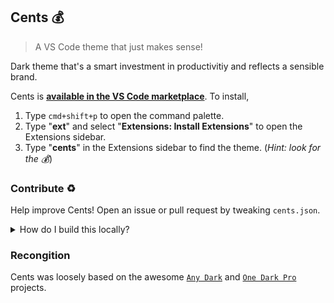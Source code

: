 ## Cents 💰
> A VS Code theme that just makes sense!

Dark theme that's a smart investment in productivitiy and reflects a sensible brand.

Cents is **[available in the VS Code marketplace][market]**. To install,

1. Type `cmd+shift+p` to open the command palette.
1. Type "**ext**" and select "**Extensions: Install Extensions**" to open the Extensions sidebar.
1. Type "**cents**" in the Extensions sidebar to find the theme. (_Hint: look for the 💰_)

### Contribute ♻️
Help improve Cents! Open an issue or pull request by tweaking `cents.json`.

<details>
<summary>How do I build this locally?</summary>

### Build

```shell
# after cloning
yarn
yarn build  # repackages .vsix file
yarn clean  # wipes .vsix files
```

### Install

Once we have a `.vsix` package (after running `npm run build`), we're able to install the theme.

From VS Code,
1. `cmd+shift+p` to open command palette
1. Type "**ext**" and select "**Extensions: Install Extensions**" to open the Extensions sidebar
1. Click the `...` menu in the upper right corner of the sidebar
1. Choose "**Install from VSIX**"
1. From Finder, select the `.vsix` file that we generated in `npm run build`. Once selected, it should appear in the extensions sidebar
1. Done!

If you need to toggle to the theme, go to `Preferences > Color Theme > Cents`. If you need to reinstall, search for "**cents**" in the Extensions sidebar.
</details>

### Recongition
Cents was loosely based on the awesome [`Any Dark`][ad] and [`One Dark Pro`][odp] projects.

[market]: https://marketplace.visualstudio.com/items?itemName=piperchester.vscode-cents-theme
[ad]: https://github.com/teabyii/vscode-ayu
[odp]: https://github.com/Binaryify/OneDark-Pro
